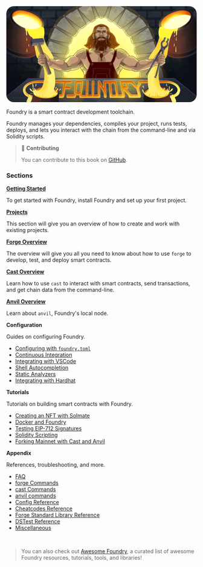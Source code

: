 <img src="images/foundry-banner.png" style="border-radius: 20px">

Foundry is a smart contract development toolchain.

Foundry manages your dependencies, compiles your project, runs tests, deploys, and lets you interact with the chain from the command-line and via Solidity scripts.

> 📖 **Contributing**
>
> You can contribute to this book on [GitHub](https://github.com/foundry-rs/book).

### Sections

**[Getting Started](getting-started/installation.md)**

To get started with Foundry, install Foundry and set up your first project.

**[Projects](projects/creating-a-new-project.md)**

This section will give you an overview of how to create and work with existing projects.

**[Forge Overview](forge)**

The overview will give you all you need to know about how to use `forge` to develop, test, and deploy smart contracts.

**[Cast Overview](cast)**

Learn how to use `cast` to interact with smart contracts, send transactions, and get chain data from the command-line.

**[Anvil Overview](anvil)**

Learn about `anvil`, Foundry's local node.

**Configuration**

Guides on configuring Foundry.

- [Configuring with `foundry.toml`](./config/)
- [Continuous Integration](./config/continous-integration.md)
- [Integrating with VSCode](./config/vscode.md)
- [Shell Autocompletion](./config/shell-autocompletion.md)
- [Static Analyzers](./config/static-analyzers.md)
- [Integrating with Hardhat](./config/hardhat.md)

**Tutorials**

Tutorials on building smart contracts with Foundry.

- [Creating an NFT with Solmate](./tutorials/solmate-nft.md)
- [Docker and Foundry](./tutorials/foundry-docker.md)
- [Testing EIP-712 Signatures](./tutorials/testing-eip712.md)
- [Solidity Scripting](./tutorials/solidity-scripting.md)
- [Forking Mainnet with Cast and Anvil](./tutorials/forking-mainnet-with-cast-anvil.md)
<!-- - [Incremental Adoption]() -->

**Appendix**

References, troubleshooting, and more.

- [FAQ](./faq.md)
- [forge Commands](./reference/forge/)
- [cast Commands](./reference/cast/)
- [anvil commands](./reference/anvil/)
- [Config Reference](./reference/config/)
- [Cheatcodes Reference](./cheatcodes/)
- [Forge Standard Library Reference](./reference/forge-std/)
- [DSTest Reference](./reference/ds-test.md)
- [Miscellaneous](misc)

<br>

> You can also check out [Awesome Foundry](https://github.com/crisgarner/awesome-foundry), a curated list of awesome Foundry resources, tutorials, tools, and libraries!
